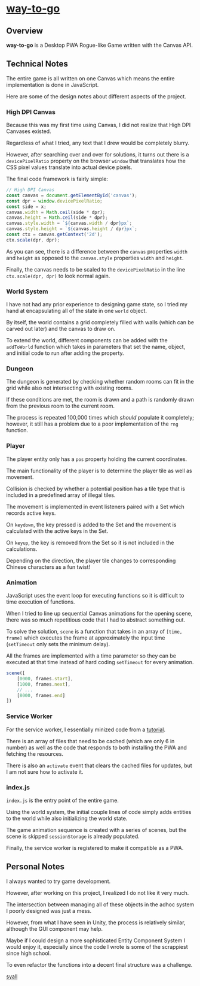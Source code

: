 # [way-to-go](https://way-to-go.syall.work/)

## Overview

**way-to-go** is a Desktop PWA Rogue-like Game written with the Canvas API.

## Technical Notes

The entire game is all written on one Canvas which means the entire implementation is done in JavaScript.

Here are some of the design notes about different aspects of the project.

### High DPI Canvas

Because this was my first time using Canvas, I did not realize that High DPI Canvases existed.

Regardless of what I tried, any text that I drew would be completely blurry.

However, after searching over and over for solutions, it turns out there is a `devicePixelRatio` property on the browser `window` that translates how the CSS pixel values translate into actual device pixels.

The final code framework is fairly simple:

```javascript
// High DPI Canvas
const canvas = document.getElementById('canvas');
const dpr = window.devicePixelRatio;
const side = x;
canvas.width = Math.ceil(side * dpr);
canvas.height = Math.ceil(side * dpr);
canvas.style.width = `${canvas.width / dpr}px`;
canvas.style.height = `${canvas.height / dpr}px`;
const ctx = canvas.getContext('2d');
ctx.scale(dpr, dpr);
```

As you can see, there is a difference between the `canvas` properties `width` and `height` as opposed to the `canvas.style` properties `width` and `height`.

Finally, the canvas needs to be scaled to the `devicePixelRatio` in the line `ctx.scale(dpr, dpr)` to look normal again.

### World System

I have not had any prior experience to designing game state, so I tried my hand at encapsulating all of the state in one `world` object.

By itself, the world contains a grid completely filled with walls (which can be carved out later) and the canvas to draw on.

To extend the world, different components can be added with the `addToWorld` function which takes in parameters that set the name, object, and initial code to run after adding the property.

### Dungeon

The dungeon is generated by checking whether random rooms can fit in the grid while also not intersecting with existing rooms.

If these conditions are met, the room is drawn and a path is randomly drawn from the previous room to the current room.

The process is repeated 100,000 times which *should* populate it completely; however, it still has a problem due to a poor implementation of the `rng` function.

### Player

The player entity only has a `pos` property holding the current coordinates.

The main functionality of the player is to determine the player tile as well as movement.

Collision is checked by whether a potential position has a tile type that is included in a predefined array of illegal tiles.

The movement is implemented in event listeners paired with a Set which records active keys.

On `keydown`, the key pressed is added to the Set and the movement is calculated with the active keys in the Set.

On `keyup`, the key is removed from the Set so it is not included in the calculations.

Depending on the direction, the player tile changes to corresponding Chinese characters as a fun twist!

### Animation

JavaScript uses the event loop for executing functions so it is difficult to time execution of functions.

When I tried to line up sequential Canvas animations for the opening scene, there was so much repetitious code that I had to abstract something out.

To solve the solution, `scene` is a function that takes in an array of `[time, frame]` which executes the frame at approximately the input time (`setTimeout` only sets the minimum delay).

All the frames are implemented with a time parameter so they can be executed at that time instead of hard coding `setTimeout` for every animation.

```javascript
scene([
    [0000, frames.start],
    [1000, frames.next],
    // ...
    [8000, frames.end]
])
```

### Service Worker

For the service worker, I essentially minized code from a [tutorial](https://developers.google.com/web/fundamentals/primers/service-workers).

There is an array of files that need to be cached (which are only 6 in number) as well as the code that responds to both installing the PWA and fetching the resources.

There is also an `activate` event that clears the cached files for updates, but I am not sure how to activate it.

### index.js

`index.js` is the entry point of the entire game.

Using the world system, the initial couple lines of code simply adds entities to the world while also initializing the world state.

The game animation sequence is created with a series of scenes, but the scene is skipped `sessionStorage` is already populated.

Finally, the service worker is registered to make it compatible as a PWA.

## Personal Notes

I always wanted to try game development.

However, after working on this project, I realized I do not like it very much.

The intersection between managing all of these objects in the adhoc system I poorly designed was just a mess.

However, from what I have seen in Unity, the process is relatively similar, although the GUI component may help.

Maybe if I could design a more sophisticated Entity Component System I would enjoy it, especially since the code I wrote is some of the scrappiest since high school.

To even refactor the functions into a decent final structure was a challenge.

[syall](https://github.com/syall)
